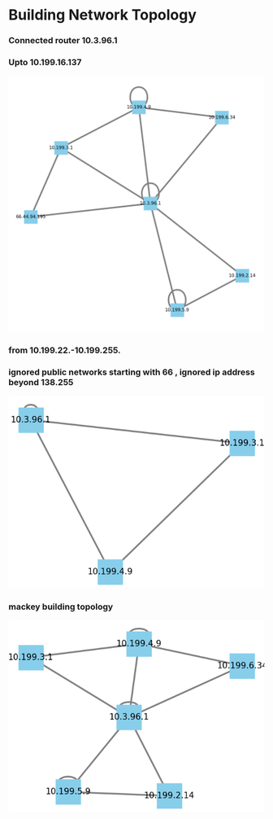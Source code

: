 # Building Network Topology
### Connected router 10.3.96.1
### Upto 10.199.16.137
![Network Topology](mackey_upto_199_16_137.png)
### from 10.199.22.-10.199.255. 
### ignored public networks starting with 66 , ignored ip address beyond 138.255
![Network Topology](mackey_upto_199_23_255.png) 

### mackey building topology 
![Network Topology](mackey_topology.png) 


